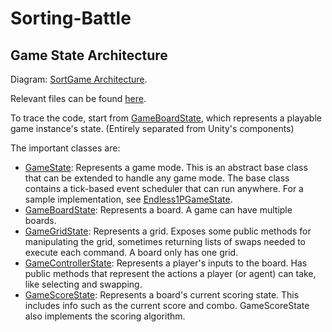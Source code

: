 # Sorting-Battle
 
## Game State Architecture

Diagram: [SortGame Architecture](/SortGame%20Architecture.pdf).

Relevant files can be found [here](/Assets/Scripts/Game/).

To trace the code, start from [GameBoardState](/Assets/Scripts/Game/GameBoardState.cs), which represents a playable game instance's state. (Entirely separated from Unity's components)

The important classes are:
* [GameState](/Assets/Scripts/Game/GameStates/GameState.cs): Represents a game mode. This is an abstract base class that can be extended to handle any game mode. The base class contains a tick-based event scheduler that can run anywhere. For a sample implementation, see [Endless1PGameState](/Assets/Scripts/Game/GameStates/Endless1PGameState.cs).
* [GameBoardState](/Assets/Scripts/Game/GameBoardState.cs): Represents a board. A game can have multiple boards.
* [GameGridState](/Assets/Scripts/Game/GameStates/GameGridState.cs): Represents a grid. Exposes some public methods for manipulating the grid, sometimes returning lists of swaps needed to execute each command. A board only has one grid.
* [GameControllerState](/Assets/Scripts/Game/GameStates/GameControllerState.cs): Represents a player's inputs to the board. Has public methods that represent the actions a player (or agent) can take, like selecting and swapping.
* [GameScoreState](/Assets/Scripts/Game/GameStates/GameScoreState.cs): Represents a board's current scoring state. This includes info such as the current score and combo. GameScoreState also implements the scoring algorithm.